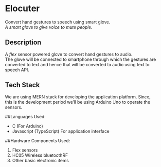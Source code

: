 # Elocuter
Convert hand gestures to speech using smart glove. <br />
*A smart glove to give voice to mute people.*
## Description
A *flex* sensor powered glove to convert hand gestures to audio. <br />
The glove will be connected to smartphone through which the gestures are converted to text and hence that will be converted to audio using text to speech API. 

## Tech Stack
We are using MERN stack for developing the application platform. 
Since, this is the development period we'll be using Arduino Uno to operate the sensors.

##Languages Used:

* C (For Arduino)
* Javascript (TypeScript) For application interface


##Hardware Components Used:  

1. Flex sensors
2. HC05 Wireless bluetoothRF
3. Other basic electronic items

